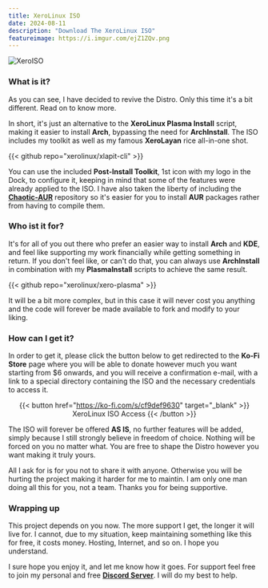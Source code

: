 ```yaml
---
title: XeroLinux ISO
date: 2024-08-11
description: "Download The XeroLinux ISO"
featureimage: https://i.imgur.com/ejZ1ZQv.png
---
```

![XeroISO](https://i.imgur.com/ejZ1ZQv.png)
### What is it?

As you can see, I have decided to revive the Distro. Only this time it's a bit different. Read on to know more.

In short, it's just an alternative to the **XeroLinux Plasma Install** script, making it easier to install **Arch**, bypassing the need for **ArchInstall**. The ISO includes my toolkit as well as my famous **XeroLayan** rice all-in-one shot.

{{< github repo="xerolinux/xlapit-cli" >}}

You can use the included **Post-Install Toolkit**, 1st icon with my logo in the Dock, to configure it, keeping in mind that some of the features were already applied to the ISO. I have also taken the liberty of including the [**Chaotic-AUR**](https://aur.chaotic.cx) repository so it's easier for you to install **AUR** packages rather from having to compile them.

### Who ist it for?

It's for all of you out there who prefer an easier way to install **Arch** and **KDE**, and feel like supporting my work financially while getting something in return. If you don't feel like, or can't do that, you can always use **ArchInstall** in combination with my **PlasmaInstall** scripts to achieve the same result.

{{< github repo="xerolinux/xero-plasma" >}}

It will be a bit more complex, but in this case it will never cost you anything and the code will forever be made available to fork and modify to your liking.

### How can I get it?

In order to get it, please click the button below to get redirected to the **Ko-Fi Store** page where you will be able to donate however much you want starting from $6 onwards, and you will receive a confirmation e-mail, with a link to a special directory containing the ISO and the necessary credentials to access it.

<div align="center">

{{< button href="https://ko-fi.com/s/cf9def9630" target="_blank" >}}
XeroLinux ISO Access
{{< /button >}}

</div>

The ISO will forever be offered **AS IS**, no further features will be added, simply because I still strongly believe in freedom of choice. Nothing will be forced on you no matter what. You are free to shape the Distro however you want making it truly yours.

All I ask for is for you not to share it with anyone. Otherwise you will be hurting the project making it harder for me to maintin. I am only one man doing all this for you, not a team. Thanks you for being supportive.

### Wrapping up

This project depends on you now. The more support I get, the longer it will live for. I cannot, due to my situation, keep maintaining something like this for free, it costs money. Hosting, Internet, and so on. I hope you understand.

I sure hope you enjoy it, and let me know how it goes. For support feel free to join my personal and free [**Discord Server**](https://discord.gg/5sqxTSuKZu). I will do my best to help.
